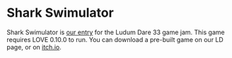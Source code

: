 # Shark Swimulator

Shark Swimulator is [our entry][LD33] for the Ludum Dare 33 game jam. This game requires LOVE 0.10.0 to run. You can download a pre-built game on our LD page, or on [itch.io][ITCH].

[LD33]: http://ludumdare.com/compo/ludum-dare-33/?action=preview&uid=46460
[ITCH]: http://excessive.itch.io/shark-swimulator
